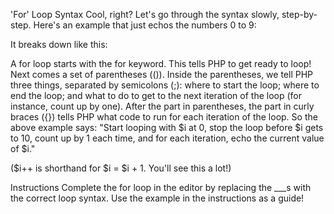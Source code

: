 'For' Loop Syntax
Cool, right? Let's go through the syntax slowly, step-by-step. Here's an example that just echos the numbers 0 to 9:

<?php
for ($i = 0; $i < 10; $i++) {
    echo $i;
}
// echoes 0123456789
?>
It breaks down like this:

A for loop starts with the for keyword. This tells PHP to get ready to loop!
Next comes a set of parentheses (()). Inside the parentheses, we tell PHP three things, separated by semicolons (;): where to start the loop; where to end the loop; and what to do to get to the next iteration of the loop (for instance, count up by one).
After the part in parentheses, the part in curly braces ({}) tells PHP what code to run for each iteration of the loop.
So the above example says: "Start looping with $i at 0, stop the loop before $i gets to 10, count up by 1 each time, and for each iteration, echo the current value of $i."

($i++ is shorthand for $i = $i + 1. You'll see this a lot!)

Instructions
Complete the for loop in the editor by replacing the ___s with the correct loop syntax. Use the example in the instructions as a guide!
